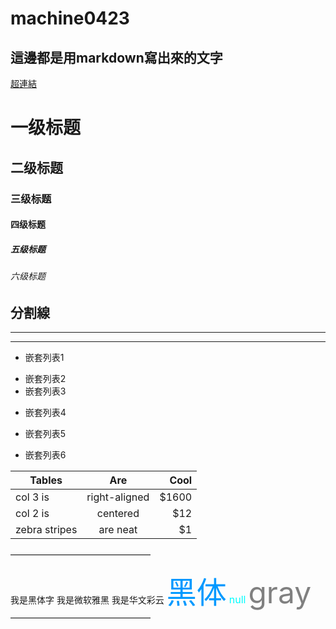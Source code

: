 # machine0423
## 這邊都是用markdown寫出來的文字
[超連結](https://google.com)


# 一级标题
## 二级标题
### 三级标题
#### 四级标题
##### 五级标题
###### 六级标题

分割線
---
***
___

- 嵌套列表1
 + 嵌套列表2
 + 嵌套列表3
  - 嵌套列表4
   * 嵌套列表5
- 嵌套列表6

| Tables        | Are           | Cool  |
| ------------- |:-------------:| -----:|
| col 3 is      | right-aligned | $1600 |
| col 2 is      | centered      |   $12 |
| zebra stripes | are neat      |    $1 |
————————————————


<font face="黑体">我是黑体字</font>
<font face="微软雅黑">我是微软雅黑</font>
<font face="STCAIYUN">我是华文彩云</font>
<font color=#0099ff size=15 face="黑体">黑体</font>
<font color=#00ffff size=3>null</font>
<font color=gray size=20>gray</font>
————————————————
